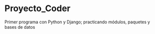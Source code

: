 # Proyecto_Coder

Primer programa con Python y Django; practicando módulos, paquetes y bases de datos
